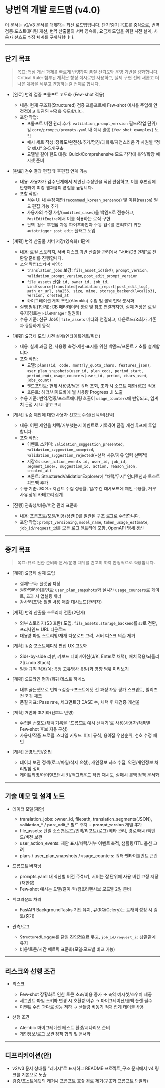# 냥번역 개발 로드맵 (v4.0)

이 문서는 v2/v3 문서를 대체하는 최신 로드맵입니다. 단기/중기 목표를 중심으로, 번역 검증·포스트에디팅 개선, 번역 산출물의 서버 영속화, 요금제 도입을 위한 사전 설계, 사용자 선호도 수집 체계를 구체화합니다.

---

## 단기 목표

> 목표: 핵심 개선 과제를 빠르게 반영하여 품질 신뢰도와 운영 기반을 강화합니다.
> Critical Rule: 첨부된 계획은 항상 예시로만 사용하고, 실제 구현 전에 새롭고 더 나은 계획을 세우고 진행하는걸 전제로 합니다.

- [완료] 번역 검증 프롬프트 고도화 (Few-shot 적용)
  - 내용: 현재 구조화(Structured) 검증 프롬프트에 Few-shot 예시를 주입해 안정적이고 일관된 판정을 유도합니다.
  - 포함 작업:
    - 프롬프트 버전 관리 추가: `validation_prompt_version` 필드(작업 단위) 및 `core/prompts/prompts.yaml` 내 예시 슬롯 `{few_shot_examples}` 도입
    - 예시 세트 작성: 정확도/완전성/추가/명칭/대화체/자연스러움 각 차원별 “정답 예시” 3–5개 구축
    - 모델별 길이 한도 대응: Quick/Comprehensive 모드 각각에 축약/확장 예시셋 준비

- [완료] 검수 결과 편집 및 후편집 연계 기능
  - 내용: 사용자가 검수 단계에서 제안된 수정안을 직접 편집하고, 이를 후편집에 반영하여 최종 결과물의 품질을 높입니다.
  - 포함 작업:
    - 검수 UI 내 수정 제안(`recommend_korean_sentence`) 및 이유(`reason`) 필드 편집 기능 추가
    - 사용자의 수정 사항(`modified_cases`)을 백엔드로 전송하고, `PostEditEngine`에서 이를 적용하는 로직 구현
    - 번역-검수-후편집 자동 파이프라인과 수동 검수를 분리하기 위한 `autotrigger_post_edit` 플래그 도입

- [계획] 번역 산출물 서버 저장(영속화) 1단계
  - 내용: 로컬 스토리지, 서버 디스크 기반 산출물 관리에서 “서버/DB 연계”로 전환할 준비를 진행합니다.
  - 포함 작업(스키마 제안):
    - `translation_jobs` 보강: `file_asset_id(옵션)`, `prompt_version`, `validation_prompt_version`, `post_edit_prompt_version`
    - `file_assets` 신설: `id, owner_id, job_id, kind(source|translated|validation_report|post_edit_log), path_or_url, sha256, size, mime, storage_backend(local|s3), version, created_at`
    - 마이그레이션 계획 초안(Alembic) 수립 및 롤백 전략 문서화
  - 실행 범위(1단계): DB 메타데이터 생성 및 참조 연결까지만, 실제 저장은 로컬 유지(경로는 `FileManager` 일원화)
  - 수용 기준: 신규 Job이 `file_assets` 메타와 연결되고, 다운로드/조회가 기존과 동등하게 동작

- [계획] 요금제 도입 사전 설계(엔타이틀먼트/쿼터)
  - 내용: 실제 과금 전, 사용량 측정·제한·표시를 위한 백엔드/프론트 기초를 설계합니다.
  - 포함 작업:
    - 모델: `plans(id, code, monthly_quota_chars, features_json)`, `user_plan_snapshots(user_id, plan_code, period_start, period_end)`, `usage_counters(user_id, period, chars_used, jobs_count)`
    - 엔드포인트: 현재 사용량/남은 쿼터 조회, 초과 시 소프트 제한(경고) 적용
    - 프론트: 헤더/사이드바에 월 사용량 Progress UI 노출
  - 수용 기준: 번역/검증/포스트에디팅 호출이 `usage_counters`에 반영되고, 임계치 근접 시 UI 경고 표시

- [계획] 검증 제안에 대한 사용자 선호도 수집(선택/비선택)
  - 내용: 어떤 제안을 채택/거부했는지 이벤트로 기록하여 품질 개선 루프에 투입합니다.
  - 포함 작업:
    - 이벤트 스키마: `validation_suggestion_presented`, `validation_suggestion_accepted`, `validation_suggestion_rejected`(+선택 사유/자유 입력 선택적)
    - 저장소: `user_action_events(id, user_id, job_id, segment_index, suggestion_id, action, reason_json, created_at)`
    - 프론트: StructuredValidationExplorer에 “채택/무시” 인터랙션과 토스트 피드백 추가
  - 수용 기준: 95%+ 이벤트 수집 성공률, 일/주간 대시보드에 제안 수용률, 거부 사유 상위 카테고리 집계

- [진행] 관측성/비용/버전 관리 표준화
  - 내용: 프롬프트/모델/비용/상관ID를 일관된 구조 로그로 수집합니다.
  - 포함 작업: `prompt_versioning`, `model_name`, `token_usage_estimate`, `job_id/request_id`를 모든 로그 엔트리에 포함, OpenAPI 명세 갱신

---

## 중기 목표

> 목표: 유료 전환 준비와 문서/운영 체계를 견고히 하여 안정적으로 확장합니다.

- [계획] 요금제 실제 도입
  - 결제/구독: 플랫폼 미정
  - 권한/엔타이틀먼트: `user_plan_snapshots`와 실시간 `usage_counters`로 게이트, 초과 시 업셀링 배너
  - 감사/리포팅: 월별 사용·매출 대시보드(관리자)

- [계획] 번역 산출물 스토리지 전환(2단계)
  - 외부 스토리지(S3 호환) 도입, `file_assets.storage_backend`를 `s3`로 전환, 프리사인드 URL 다운로드
  - 대용량 파일 스트리밍/재개 다운로드 고려, 서버 디스크 의존 제거

- [계획] 검증·포스트에디팅 편집 UX 고도화
  - Side-by-side 리뷰, 키보드 네비게이션(J/K, Enter로 채택), 배치 적용/되돌리기(Undo Stack)
  - 일괄 규칙 적용(예: 특정 고유명사 통일)과 영향 범위 미리보기

- [계획] 오프라인 평가/회귀 테스트 하네스
  - 내부 골든셋으로 번역→검증→포스트에딧 전 과정 자동 평가 스크립트, 릴리즈 전 회귀 체크
  - 품질 지표: Pass rate, 세그먼트당 CASE 수, 채택 후 재검증 개선율

- [계획] 개인화 초기화(선호도 반영)
  - 수집된 선호도/채택 기록을 “프롬프트 예시 선택기”로 사용(사용자/작품별 Few-shot 후보 자동 구성)
  - 사용자/작품 프로필: 스타일 키워드, 어미 규칙, 용어집 우선순위, 선호 수정 패턴

- [계획] 운영/보안/준법
  - 데이터 보관 정책(로그/파일/삭제 요청), 개인정보 최소 수집, 약관/개인정보 처리방침 정비
  - 레이트리밋/아이덴포턴시 키/백그라운드 작업 재시도, 실패시 롤백 정책 문서화

---

## 기술 메모 및 설계 노트

- 데이터 모델(제안)
  - translation_jobs: owner_id, filepath, translation_segments(JSON), validation_* / post_edit_* 필드 유지 + prompt_version 계열 추가
  - file_assets: 단일 소스(업로드/번역/리포트/로그) 메타 관리, 경로/해시/백엔드/버전 보관
  - user_action_events: 제안 표시/채택/거부 이벤트 축적, 샘플링/TTL 옵션 고려
  - plans / user_plan_snapshots / usage_counters: 쿼터·엔타이틀먼트 근간

- 프롬프트 버저닝
  - prompts.yaml 내 섹션별 버전 주석/키, 서버는 잡 단위에 사용 버전 고정 저장(재현성)
  - Few-shot 예시는 모델/길이·퀵/컴프리헨시브 모드별 2벌 준비

- 백그라운드 처리
  - FastAPI BackgroundTasks 기반 유지, 큐(RQ/Celery)는 트래픽 성장 시 검토(중기)

- 관측/로그
  - StructuredLogger를 단일 진입점으로 묶고, `job_id/request_id` 상관관계 유지
  - 비용/토큰/시간 메트릭 표준화(모델·모드별 비교 가능)

---

## 리스크와 선행 조건

- 리스크
  - Few-shot 장황화로 인한 토큰 초과/비용 증가 → 축약 예시셋/스위치 제공
  - 세그먼트·파일 스키마 변경 시 호환성 이슈 → 마이그레이션/롤백 플랜 필수
  - 이벤트 수집 과다로 성능 저하 → 샘플링·비동기 적재·집계 테이블 사용

- 선행 조건
  - Alembic 마이그레이션 테스트 환경/시나리오 준비
  - 개인정보/로그 보관 정책 합의 및 문서화

---

## 디프리케이션(안)

- v2/v3 문서 상태를 “레거시”로 표시하고 README·프로젝트_구조 문서에서 v4 링크를 기본으로 노출
- 검증/포스트에딧의 레거시 프롬프트 호출 경로 제거(구조화 프롬프트 단일화)
